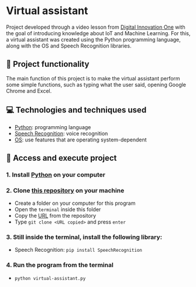 # Virtual assistant 
Project developed through a video lesson from [Digital Innovation One](https://www.dio.me/) with the goal of introducing knowledge about IoT and Machine Learning. For this, a virtual assistant was created using the Python programming language, along with the OS and Speech Recognition libraries.

## 🔨 Project functionality
The main function of this project is to make the virtual assistant perform some simple functions, such as typing what the user said, opening Google Chrome and Excel.

## 💻 Technologies and techniques used 
* [Python](https://docs.python.org/pt-br/3/tutorial/): programming language
* [Speech Recognition](https://pypi.org/project/SpeechRecognition/): voice recognition
* [OS](https://docs.python.org/pt-br/3.7/library/os.html): use features that are operating system-dependent

## 📁 Access and execute project
### 1. Install [Python](https://www.python.org/downloads/) on your computer

### 2. Clone [this repository](https://github.com/ArturColen/VirtualAssistant) on your machine
* Create a folder on your computer for this program
* Open the `terminal` inside this folder
* Copy the [URL](https://github.com/ArturColen/VirtualAssistant.git) from the repository
* Type `git clone <URL copied>` and press `enter`

### 3. Still inside the terminal, install the following library:
* Speech Recognition: `pip install SpeechRecognition`

### 4. Run the program from the terminal
* `python virtual-assistant.py`
